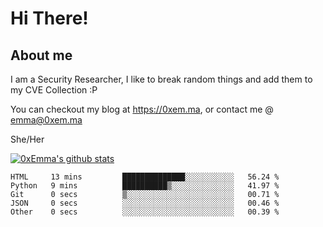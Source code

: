 # Hi There!

## About me
I am a Security Researcher, I like to break random things and add them to my CVE Collection :P 

You can checkout my blog at https://0xem.ma, or contact me @ [emma@0xem.ma](mailto:emma@0xem.ma)

She/Her

[![0xEmma's github stats](https://github-readme-stats.vercel.app/api?username=0xEmma&count_private=true&show_icons=true&theme=dark)](https://github.com/0xEmma)
<!--START_SECTION:waka-->

```text
HTML     13 mins         ██████████████░░░░░░░░░░░   56.24 %
Python   9 mins          ██████████▒░░░░░░░░░░░░░░   41.97 %
Git      0 secs          ▒░░░░░░░░░░░░░░░░░░░░░░░░   00.71 %
JSON     0 secs          ░░░░░░░░░░░░░░░░░░░░░░░░░   00.46 %
Other    0 secs          ░░░░░░░░░░░░░░░░░░░░░░░░░   00.39 %
```

<!--END_SECTION:waka-->
